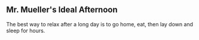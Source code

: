 ## Mr. Mueller's Ideal Afternoon
The best way to relax after a long day is to go home, eat, then lay down and sleep for hours.